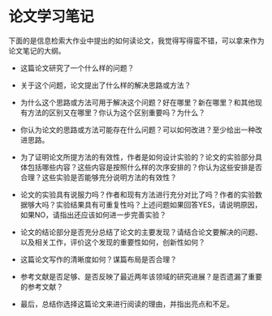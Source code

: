 # 论文学习笔记

下面的是信息检索大作业中提出的如何读论文，我觉得写得蛮不错，可以拿来作为论文笔记的大纲。

* 这篇论文研究了一个什么样的问题？

* 关于这个问题，论文提出了什么样的解决思路或方法？

* 为什么这个思路或方法可用于解决这个问题？好在哪里？新在哪里？和其他现有方法的区别又在哪里？你认为这个区别重要吗？为什么？

* 你认为论文的思路或方法可能存在什么问题？可以如何改进？至少给出一种改进思路。

* 为了证明论文所提方法的有效性，作者是如何设计实验的？论文的实验部分具体包括哪些内容？这些内容是按照什么样的次序安排的？你认为这些安排是否合理？这些实验是否能够充分说明方法的有效性？

* 论文的实验具有说服力吗？作者和现有方法进行充分对比了吗？作者的实验数据够大吗？实验结果具有可重复性吗？上述问题如果回答YES，请说明原因，如果NO，请指出还应该如何进一步完善实验？

* 论文的结论部分是否充分总结了论文的主要发现？请结合论文要解决的问题、以及相关工作，评价这个发现的重要性如何，创新性如何？

* 这篇论文写作的清晰度如何？谋篇布局是否合理？

* 参考文献是否足够、是否反映了最近两年该领域的研究进展？是否遗漏了重要的参考文献？

* 最后，总结你选择这篇论文来进行阅读的理由，并指出亮点和不足。